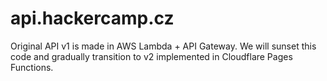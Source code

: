 # api.hackercamp.cz

Original API v1 is made in AWS Lambda + API Gateway. We will sunset this code
and gradually transition to v2 implemented in Cloudflare Pages Functions. 
